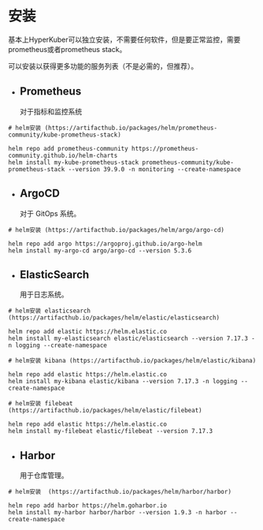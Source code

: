 # 安装

基本上HyperKuber可以独立安装，不需要任何软件，但是要正常监控，需要prometheus或者prometheus stack。

可以安装以获得更多功能的服务列表（不是必需的，但推荐）。

+ ## Prometheus
   对于指标和监控系统
```
# helm安装 (https://artifacthub.io/packages/helm/prometheus-community/kube-prometheus-stack)

helm repo add prometheus-community https://prometheus-community.github.io/helm-charts
helm install my-kube-prometheus-stack prometheus-community/kube-prometheus-stack --version 39.9.0 -n monitoring --create-namespace
```
+ ## ArgoCD
    对于 GitOps 系统。
```
# helm安装 (https://artifacthub.io/packages/helm/argo/argo-cd)

helm repo add argo https://argoproj.github.io/argo-helm
helm install my-argo-cd argo/argo-cd --version 5.3.6
```
+ ## ElasticSearch
   用于日志系统。
```
# helm安装 elasticsearch (https://artifacthub.io/packages/helm/elastic/elasticsearch)

helm repo add elastic https://helm.elastic.co
helm install my-elasticsearch elastic/elasticsearch --version 7.17.3 -n logging --create-namespace

# helm安装 kibana (https://artifacthub.io/packages/helm/elastic/kibana)

helm repo add elastic https://helm.elastic.co
helm install my-kibana elastic/kibana --version 7.17.3 -n logging --create-namespace

# helm安装 filebeat (https://artifacthub.io/packages/helm/elastic/filebeat)

helm repo add elastic https://helm.elastic.co
helm install my-filebeat elastic/filebeat --version 7.17.3
```

+ ## Harbor
  用于仓库管理。
```
# helm安装  (https://artifacthub.io/packages/helm/harbor/harbor)

helm repo add harbor https://helm.goharbor.io
helm install my-harbor harbor/harbor --version 1.9.3 -n harbor --create-namespace
```